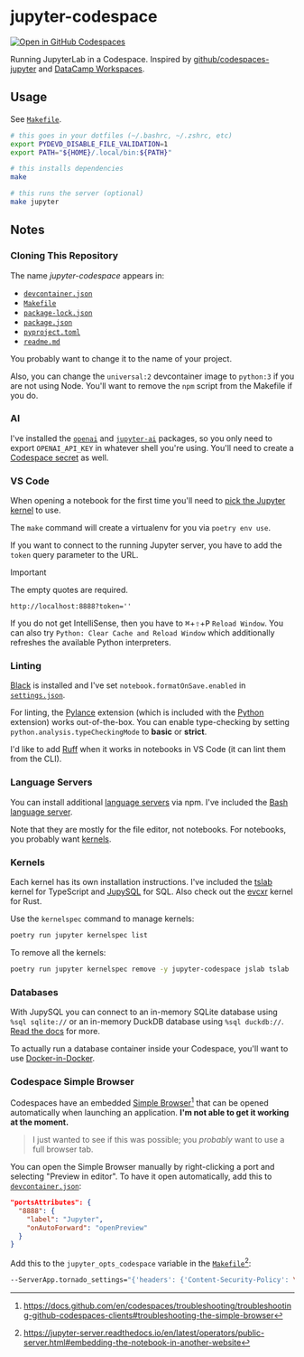 # jupyter-codespace

[![Open in GitHub Codespaces](https://github.com/codespaces/badge.svg)](https://github.com/codespaces/new/adamelliotfields/jupyter-codespace?machine=basicLinux32gb&devcontainer_path=.devcontainer/devcontainer.json)

Running JupyterLab in a Codespace. Inspired by [github/codespaces-jupyter](https://github.com/github/codespaces-jupyter) and [DataCamp Workspaces](https://www.datacamp.com/workspace).

## Usage

See [`Makefile`](./Makefile).

```bash
# this goes in your dotfiles (~/.bashrc, ~/.zshrc, etc)
export PYDEVD_DISABLE_FILE_VALIDATION=1
export PATH="${HOME}/.local/bin:${PATH}"

# this installs dependencies
make

# this runs the server (optional)
make jupyter
```

## Notes

### Cloning This Repository

The name _jupyter-codespace_ appears in:
  * [`devcontainer.json`](./.devcontainer/devcontainer.json)
  * [`Makefile`](./Makefile)
  * [`package-lock.json`](./package-lock.json)
  * [`package.json`](./package.json)
  * [`pyproject.toml`](./pyproject.toml)
  * [`readme.md`](./readme.md)

You probably want to change it to the name of your project.

Also, you can change the `universal:2` devcontainer image to `python:3` if you are not using Node. You'll want to remove the `npm` script from the Makefile if you do.

### AI

I've installed the [`openai`](https://pypi.org/project/openai) and [`jupyter-ai`](https://pypi.org/project/jupyter-ai) packages, so you only need to export `OPENAI_API_KEY` in whatever shell you're using. You'll need to create a [Codespace secret](https://docs.github.com/en/codespaces/managing-your-codespaces/managing-encrypted-secrets-for-your-codespaces) as well.

### VS Code

When opening a notebook for the first time you'll need to [pick the Jupyter kernel](https://code.visualstudio.com/docs/datascience/jupyter-kernel-management) to use.

The `make` command will create a virtualenv for you via `poetry env use`.

If you want to connect to the running Jupyter server, you have to add the `token` query parameter to the URL.

> [!IMPORTANT]
> The empty quotes are required.

```
http://localhost:8888?token=''
```

If you do not get IntelliSense, then you have to <kbd>⌘</kbd>+<kbd>⇧</kbd>+<kbd>P</kbd> `Reload Window`. You can also try `Python: Clear Cache and Reload Window` which additionally refreshes the available Python interpreters.

### Linting

[Black](https://github.com/psf/black) is installed and I've set `notebook.formatOnSave.enabled` in [`settings.json`](./.vscode/settings.json).

For linting, the [Pylance](https://marketplace.visualstudio.com/items?itemName=ms-python.vscode-pylance) extension (which is included with the [Python](https://marketplace.visualstudio.com/items?itemName=ms-python.python) extension) works out-of-the-box. You can enable type-checking by setting `python.analysis.typeCheckingMode` to **basic** or **strict**.

I'd like to add [Ruff](https://github.com/astral-sh/ruff) when it works in notebooks in VS Code (it can lint them from the CLI).

### Language Servers

You can install additional [language servers](https://jupyterlab-lsp.readthedocs.io/en/latest/Language%20Servers.html) via npm. I've included the [Bash language server](https://github.com/bash-lsp/bash-language-server).

Note that they are mostly for the file editor, not notebooks. For notebooks, you probably want [kernels](https://github.com/jupyter/jupyter/wiki/Jupyter-kernels).

### Kernels

Each kernel has its own installation instructions. I've included the [tslab](https://github.com/yunabe/tslab) kernel for TypeScript and [JupySQL](https://github.com/ploomber/jupysql) for SQL. Also check out the [evcxr](https://github.com/evcxr/evcxr) kernel for Rust.

Use the `kernelspec` command to manage kernels:

```sh
poetry run jupyter kernelspec list
```

To remove all the kernels:

```sh
poetry run jupyter kernelspec remove -y jupyter-codespace jslab tslab
```

### Databases

With JupySQL you can connect to an in-memory SQLite database using `%sql sqlite://` or an in-memory DuckDB database using `%sql duckdb://`. [Read the docs](https://jupysql.ploomber.io) for more.

To actually run a database container inside your Codespace, you'll want to use [Docker-in-Docker](https://github.com/devcontainers/features/tree/main/src/docker-in-docker).

### Codespace Simple Browser

Codespaces have an embedded [Simple Browser](https://github.blog/changelog/2022-10-20-introducing-the-codespaces-simple-browser)[^1] that can be opened automatically when launching an application. **I'm not able to get it working at the moment.**

> I just wanted to see if this was possible; you _probably_ want to use a full browser tab.

You can open the Simple Browser manually by right-clicking a port and selecting "Preview in editor". To have it open automatically, add this to [`devcontainer.json`](./.devcontainer/devcontainer.json):

```json
"portsAttributes": {
  "8888": {
    "label": "Jupyter",
    "onAutoForward": "openPreview"
  }
}
```

Add this to the `jupyter_opts_codespace` variable in the [`Makefile`](./Makefile)[^2]:

```sh
--ServerApp.tornado_settings="{'headers': {'Content-Security-Policy': \"frame-ancestors https://${CODESPACE_NAME}-8888.${GITHUB_CODESPACES_PORT_FORWARDING_DOMAIN} 'self' \"}}"
```

[^1]: https://docs.github.com/en/codespaces/troubleshooting/troubleshooting-github-codespaces-clients#troubleshooting-the-simple-browser

[^2]: https://jupyter-server.readthedocs.io/en/latest/operators/public-server.html#embedding-the-notebook-in-another-website
